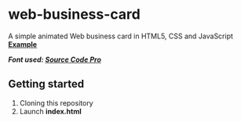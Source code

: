 # web-business-card
A simple animated Web business card in HTML5, CSS and JavaScript\
**[Example](https://deve.lol/www/krevus/)**

***Font used: [Source Code Pro](https://fonts.google.com/specimen/Source+Code+Pro)***

## Getting started
1. Cloning this repository
2. Launch **index.html**
